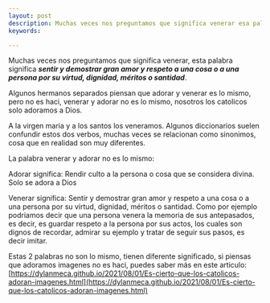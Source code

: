 ```yaml
---
layout: post
description: Muchas veces nos preguntamos que significa venerar esa palabra no es lo mismo que adorar. Venerar significa sentir y demostrar gran amor y respeto a una cosa o a una persona por su virtud, dignidad, méritos o santidad, puedes ver más información en este articulo.
keywords:

---
```


Muchas veces nos preguntamos que significa venerar, esta palabra significa ***sentir y demostrar gran amor y respeto a una cosa o a una persona por su virtud, dignidad, méritos o santidad***.

Algunos hermanos separados piensan que adorar y venerar es lo mismo, pero no es haci, venerar y adorar no es lo mismo, nosotros los catolicos solo adoramos a Dios. 

A la virgen maria y a los santos los veneramos. Algunos diccionarios suelen confundir estos dos verbos, muchas veces se relacionan como sinonimos, cosa que en realidad son muy diferentes.

La palabra venerar y adorar no es lo mismo:

Adorar significa: Rendir culto a la persona o cosa que se considera divina. Solo se adora a Dios

Venerar significa: Sentir y demostrar gran amor y respeto a una cosa o a una persona por su virtud, dignidad, méritos o santidad. Como por ejemplo podriamos decir que una persona venera la memoria de sus antepasados, es decir, es guardar respeto
a la persona por sus actos, los cuales son dignos de recordar, admirar su ejemplo y tratar de seguir sus pasos, es decir imitar.

Estas 2 palabras no son lo mismo, tienen diferente significado, si piensas que adoramos imagenes no es haci, puedes saber más en este articulo: [https://dylanmeca.github.io/2021/08/01/Es-cierto-que-los-catolicos-adoran-imagenes.html](https://dylanmeca.github.io/2021/08/01/Es-cierto-que-los-catolicos-adoran-imagenes.html)




